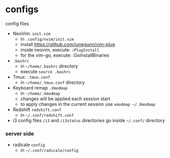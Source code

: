 # configs
config files


- NeoVim: `init.vim`
	- in `.config/nvim/init.vim`
	- install https://github.com/junegunn/vim-plug
	- inside neovim, execute: `:PlugInstall`
	- for the vim-go, execute: :GoInstallBinaries
- `.bashrc`
	- in `~/home/.bashrc` directory
	- execute `source .bashrc`
- Tmux: `.tmux.conf`
	- in `~/home/.tmux.conf` directory
- Keyboard remap `.Xmodmap`
	- in `~/home/.Xmodmap`
	- changes will be applied each session start
	- to apply changes in the current session use `xmodmap ~/.Xmodmap`
- Redshift `redshift.conf`
	- in `~/.conf/redshift.conf`
- i3 config files `/i3` and `/i3status` directories go inside `~/.conf/` directory


### server side
- radicale `config`
	- in `~/.conf/radicale/config`
